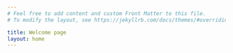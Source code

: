```yaml
---
# Feel free to add content and custom Front Matter to this file.
# To modify the layout, see https://jekyllrb.com/docs/themes/#overriding-theme-defaults

title: Welcome page
layout: home
---
```

